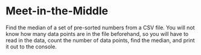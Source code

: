 # Meet-in-the-Middle
Find the median of a set of pre-sorted numbers from a CSV file. You will not know how many data points are in the file beforehand, so you will have to read in the data, count the number of data points, find the median, and print it out to the console.
